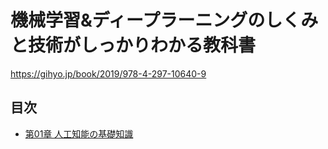 # 機械学習&ディープラーニングのしくみと技術がしっかりわかる教科書
https://gihyo.jp/book/2019/978-4-297-10640-9

## 目次
- [第01章 人工知能の基礎知識](01.md)
